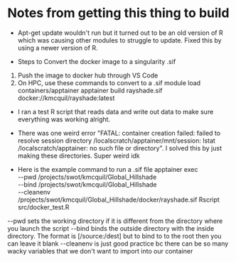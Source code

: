 # Notes from getting this thing to build

- Apt-get update wouldn't run but it turned out to be an old version of R which was causing other modules to struggle to update. Fixed this by using a newer version of R.  

- Steps to Convert the docker image to a singularity .sif
1. Push the image to docker hub through VS Code
2. On HPC, use these commands to convert to a .sif
module load containers/apptainer
apptainer build rayshade.sif docker://kmcquil/rayshade:latest

- I ran a test R script that reads data and write out data to make sure everything was working alright. 
- There was one weird error "FATAL:   container creation failed: failed to resolve session directory /localscratch/apptainer/mnt/session: lstat /localscratch/apptainer: no such file or directory". I solved this by just making these directories. Super weird idk

- Here is the example command to run a .sif file 
apptainer exec \
    --pwd /projects/swot/kmcquil/Global_Hillshade \
    --bind /projects/swot/kmcquil/Global_Hillshade \
    --cleanenv \
    /projects/swot/kmcquil/Global_Hillshade/docker/rayshade.sif Rscript src/docker_test.R

--pwd sets the working directory if it is different from the directory where you launch the script 
--bind binds the outside directory with the inside directory. The format is [/source:/dest] but to bind to to the root then you can leave it blank 
--cleanenv is just good practice bc there can be so many wacky variables that we don't want to import into our container
